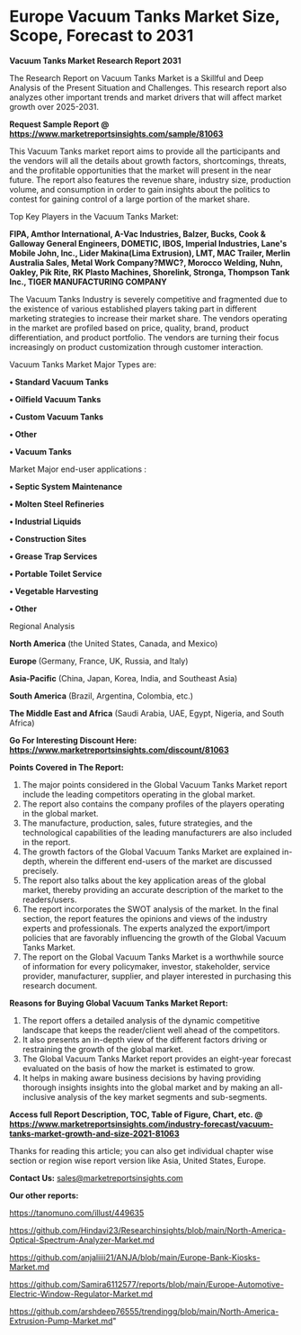 # Europe Vacuum Tanks Market Size, Scope, Forecast to 2031

<strong>Vacuum Tanks Market Research Report 2031</strong>

The Research Report on Vacuum Tanks Market is a Skillful and Deep Analysis of the Present Situation and Challenges. This research report also analyzes other important trends and market drivers that will affect market growth over 2025-2031.

<strong>Request Sample Report @ <a href=https://www.marketreportsinsights.com/sample/81063>https://www.marketreportsinsights.com/sample/81063</a></strong>

This Vacuum Tanks market report aims to provide all the participants and the vendors will all the details about growth factors, shortcomings, threats, and the profitable opportunities that the market will present in the near future. The report also features the revenue share, industry size, production volume, and consumption in order to gain insights about the politics to contest for gaining control of a large portion of the market share.

Top Key Players in the Vacuum Tanks Market:

<strong>FIPA, Amthor International, A-Vac Industries, Balzer, Bucks, Cook & Galloway General Engineers, DOMETIC, IBOS, Imperial Industries, Lane&#39;s Mobile John, Inc., Lider Makina(Lima Extrusion), LMT, MAC Trailer, Merlin Australia Sales, Metal Work Company?MWC?, Morocco Welding, Nuhn, Oakley, Pik Rite, RK Plasto Machines, Shorelink, Stronga, Thompson Tank Inc., TIGER MANUFACTURING COMPANY</strong>

The Vacuum Tanks Industry is severely competitive and fragmented due to the existence of various established players taking part in different marketing strategies to increase their market share. The vendors operating in the market are profiled based on price, quality, brand, product differentiation, and product portfolio. The vendors are turning their focus increasingly on product customization through customer interaction.

Vacuum Tanks Market Major Types are:

<strong>• Standard Vacuum Tanks

• Oilfield Vacuum Tanks

• Custom Vacuum Tanks

• Other

• Vacuum Tanks</strong>

Market Major end-user applications :

<strong>• Septic System Maintenance

• Molten Steel Refineries

• Industrial Liquids

• Construction Sites

• Grease Trap Services

• Portable Toilet Service

• Vegetable Harvesting

• Other</strong>

Regional Analysis

</u><strong><b>North America</b></strong> (the United States, Canada, and Mexico)

<strong><b>Europe </b></strong>(Germany, France, UK, Russia, and Italy)

<strong><b>Asia-Pacific</b></strong> (China, Japan, Korea, India, and Southeast Asia)

<strong><b>South America</b></strong> (Brazil, Argentina, Colombia, etc.)

<strong><b>The Middle East and Africa</b></strong> (Saudi Arabia, UAE, Egypt, Nigeria, and South Africa)

<strong>Go For Interesting Discount Here: <a href=https://www.marketreportsinsights.com/discount/81063>https://www.marketreportsinsights.com/discount/81063</a></strong>

<strong>Points Covered in The Report:</strong>
<ol>
  <li>The major points considered in the Global Vacuum Tanks Market report include the leading competitors operating in the global market.</li>
  <li>The report also contains the company profiles of the players operating in the global market.</li>
  <li>The manufacture, production, sales, future strategies, and the technological capabilities of the leading manufacturers are also included in the report.</li>
  <li>The growth factors of the Global Vacuum Tanks Market are explained in-depth, wherein the different end-users of the market are discussed precisely.</li>
  <li>The report also talks about the key application areas of the global market, thereby providing an accurate description of the market to the readers/users.</li>
  <li>The report incorporates the SWOT analysis of the market. In the final section, the report features the opinions and views of the industry experts and professionals. The experts analyzed the export/import policies that are favorably influencing the growth of the Global Vacuum Tanks Market.</li>
  <li>The report on the Global Vacuum Tanks Market is a worthwhile source of information for every policymaker, investor, stakeholder, service provider, manufacturer, supplier, and player interested in purchasing this research document.</li>
</ol>
<strong>Reasons for Buying Global Vacuum Tanks Market Report:</strong>

<ol>
  <li>The report offers a detailed analysis of the dynamic competitive landscape that keeps the reader/client well ahead of the competitors.</li>
  <li>It also presents an in-depth view of the different factors driving or restraining the growth of the global market.</li>
  <li>The Global Vacuum Tanks Market report provides an eight-year forecast evaluated on the basis of how the market is estimated to grow.</li>
  <li>It helps in making aware business decisions by having providing thorough insights insights into the global market and by making an all-inclusive analysis of the key market segments and sub-segments.</li>
</ol>
<strong>Access full Report Description, TOC, Table of Figure, Chart, etc. @ <a href=https://www.marketreportsinsights.com/industry-forecast/vacuum-tanks-market-growth-and-size-2021-81063>https://www.marketreportsinsights.com/industry-forecast/vacuum-tanks-market-growth-and-size-2021-81063</a></strong>


Thanks for reading this article; you can also get individual chapter wise section or region wise report version like Asia, United States, Europe.

<strong>Contact Us:</strong>
sales@marketreportsinsights.com

<strong>Our other reports:</strong>

<a href=https://tanomuno.com/illust/449635>https://tanomuno.com/illust/449635</a>

<a href=https://github.com/Hindavi23/Researchinsights/blob/main/North-America-Optical-Spectrum-Analyzer-Market.md>https://github.com/Hindavi23/Researchinsights/blob/main/North-America-Optical-Spectrum-Analyzer-Market.md</a>

<a href=https://github.com/anjaliiii21/ANJA/blob/main/Europe-Bank-Kiosks-Market.md>https://github.com/anjaliiii21/ANJA/blob/main/Europe-Bank-Kiosks-Market.md</a>

<a href=https://github.com/Samira6112577/reports/blob/main/Europe-Automotive-Electric-Window-Regulator-Market.md>https://github.com/Samira6112577/reports/blob/main/Europe-Automotive-Electric-Window-Regulator-Market.md</a>

<a href=https://github.com/arshdeep76555/trendingg/blob/main/North-America-Extrusion-Pump-Market.md>https://github.com/arshdeep76555/trendingg/blob/main/North-America-Extrusion-Pump-Market.md</a>"
